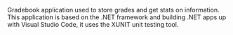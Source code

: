 Gradebook application used to store grades and get stats on information. This application is based on the .NET framework and building .NET apps up with Visual Studio Code, it uses the XUNIT unit testing tool.
